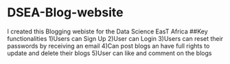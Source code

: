 # DSEA-Blog-website
I created this Blogging webiste for the Data Science EasT Africa
##Key functionalities
1)Users can Sign Up
2)User can Login
3)Users can reset their passwords by receiving an email
4)Can post blogs an have full rights to update and delete their blogs
5)User can like and comment on the blogs

